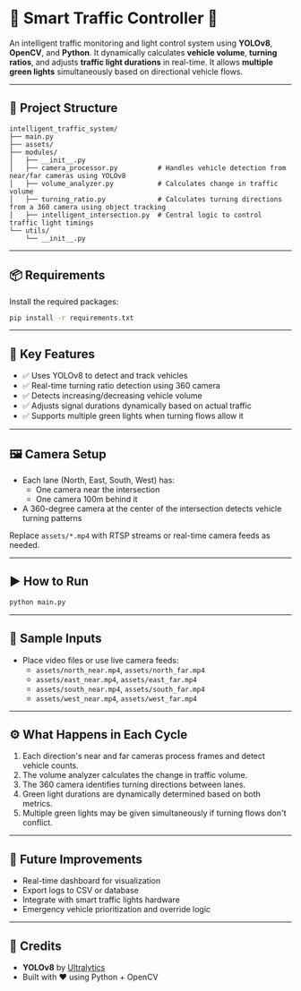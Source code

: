 # 🧠 Smart Traffic Controller 🚦

An intelligent traffic monitoring and light control system using **YOLOv8**, **OpenCV**, and **Python**. It dynamically calculates **vehicle volume**, **turning ratios**, and adjusts **traffic light durations** in real-time. It allows **multiple green lights** simultaneously based on directional vehicle flows.

---

## 📁 Project Structure

```
intelligent_traffic_system/
├── main.py
├── assets/
├── modules/
│   ├── __init__.py
│   ├── camera_processor.py          # Handles vehicle detection from near/far cameras using YOLOv8
│   ├── volume_analyzer.py           # Calculates change in traffic volume
│   ├── turning_ratio.py             # Calculates turning directions from a 360 camera using object tracking
│   ├── intelligent_intersection.py  # Central logic to control traffic light timings
└── utils/
    └── __init__.py
```

---

## 📦 Requirements

Install the required packages:

```bash
pip install -r requirements.txt
```


---

## 🧠 Key Features

- ✅ Uses YOLOv8 to detect and track vehicles
- ✅ Real-time turning ratio detection using 360 camera
- ✅ Detects increasing/decreasing vehicle volume
- ✅ Adjusts signal durations dynamically based on actual traffic
- ✅ Supports multiple green lights when turning flows allow it

---

## 🖼️ Camera Setup

- Each lane (North, East, South, West) has:
  - One camera near the intersection
  - One camera 100m behind it
- A 360-degree camera at the center of the intersection detects vehicle turning patterns

Replace `assets/*.mp4` with RTSP streams or real-time camera feeds as needed.

---

## ▶️ How to Run

```bash
python main.py
```

---

## 📸 Sample Inputs

- Place video files or use live camera feeds:
  - `assets/north_near.mp4`, `assets/north_far.mp4`
  - `assets/east_near.mp4`, `assets/east_far.mp4`
  - `assets/south_near.mp4`, `assets/south_far.mp4`
  - `assets/west_near.mp4`, `assets/west_far.mp4`

---

## ⚙️ What Happens in Each Cycle

1. Each direction's near and far cameras process frames and detect vehicle counts.
2. The volume analyzer calculates the change in traffic volume.
3. The 360 camera identifies turning directions between lanes.
4. Green light durations are dynamically determined based on both metrics.
5. Multiple green lights may be given simultaneously if turning flows don't conflict.

---

## 📌 Future Improvements

- Real-time dashboard for visualization
- Export logs to CSV or database
- Integrate with smart traffic lights hardware
- Emergency vehicle prioritization and override logic

---

## 🧠 Credits

- **YOLOv8** by [Ultralytics](https://github.com/ultralytics/ultralytics)
- Built with ❤️ using Python + OpenCV

